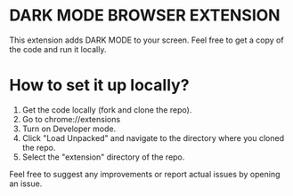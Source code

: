 # DARK MODE BROWSER EXTENSION
This extension adds DARK MODE to your screen.
Feel free to get a copy of the code and run it locally.


# How to set it up locally?
1. Get the code locally (fork and clone the repo).
2. Go to chrome://extensions
3. Turn on Developer mode.
4. Click "Load Unpacked" and navigate to the directory where you cloned the repo.
5. Select the "extension" directory of the repo.


Feel free to suggest any improvements or report actual issues by opening an issue.


